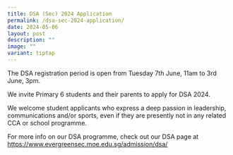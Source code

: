 ```yaml
---
title: DSA (Sec) 2024 Application
permalink: /dsa-sec-2024-application/
date: 2024-05-06
layout: post
description: ""
image: ""
variant: tiptap
---
```

<p>The DSA registration period is open from Tuesday 7th June, 11am to 3rd
June, 3pm.</p>
<p>We invite Primary 6 students and their parents to apply for DSA 2024.</p>
<p>We welcome student applicants who express a deep passion in leadership,
communications and/or sports, even if they are presently not in any related
CCA or school programme.</p>
<p>For more info on our DSA programme, check out our DSA page at <a href="https://www.evergreensec.moe.edu.sg/admission/dsa/" rel="noopener noreferrer nofollow" target="_blank">https://www.evergreensec.moe.edu.sg/admission/dsa/</a>
</p>